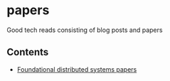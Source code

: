 # papers
Good tech reads consisting of blog posts and papers

## Contents
* [Foundational distributed systems papers](http://muratbuffalo.blogspot.com/2021/02/foundational-distributed-systems-papers.html)
